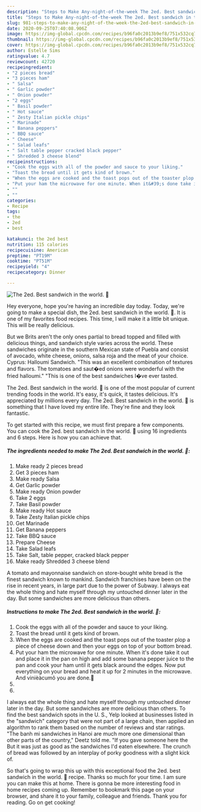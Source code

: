 ```yaml
---
description: "Steps to Make Any-night-of-the-week The 2ed. Best sandwich in the world. 🙂"
title: "Steps to Make Any-night-of-the-week The 2ed. Best sandwich in the world. 🙂"
slug: 981-steps-to-make-any-night-of-the-week-the-2ed-best-sandwich-in-the-world
date: 2020-09-25T07:40:08.906Z
image: https://img-global.cpcdn.com/recipes/b96fa0c2013b9ef8/751x532cq70/the-2ed-best-sandwich-in-the-world-🙂-recipe-main-photo.jpg
thumbnail: https://img-global.cpcdn.com/recipes/b96fa0c2013b9ef8/751x532cq70/the-2ed-best-sandwich-in-the-world-🙂-recipe-main-photo.jpg
cover: https://img-global.cpcdn.com/recipes/b96fa0c2013b9ef8/751x532cq70/the-2ed-best-sandwich-in-the-world-🙂-recipe-main-photo.jpg
author: Estelle Sims
ratingvalue: 4.7
reviewcount: 42720
recipeingredient:
- "2 pieces bread"
- "3 pieces ham"
- " Salsa"
- " Garlic powder"
- " Onion powder"
- "2 eggs"
- " Basil powder"
- " Hot sauce"
- " Zesty Italian pickle chips"
- " Marinade"
- " Banana peppers"
- " BBQ sauce"
- " Cheese"
- " Salad leafs"
- " Salt table pepper cracked black pepper"
- " Shredded 3 cheese blend"
recipeinstructions:
- "Cook the eggs with all of the powder and sauce to your liking."
- "Toast the bread until it gets kind of brown."
- "When the eggs are cooked and the toast pops out of the toaster plop a piece of cheese down and then your eggs on top of your bottom bread."
- "Put your ham the microwave for one minute. When it&#39;s done take it out and place it in the pan on high and add some banana pepper juice to the pan and cook your ham until it gets black around the edges. Now put everything on your bread and heat it up for 2 minutes in the microwave. And vinièàcumõ you are done.🙂"
- ""
- ""
categories:
- Recipe
tags:
- the
- 2ed
- best

katakunci: the 2ed best 
nutrition: 115 calories
recipecuisine: American
preptime: "PT19M"
cooktime: "PT51M"
recipeyield: "4"
recipecategory: Dinner

---
```



![The 2ed. Best sandwich in the world. 🙂](https://img-global.cpcdn.com/recipes/b96fa0c2013b9ef8/751x532cq70/the-2ed-best-sandwich-in-the-world-🙂-recipe-main-photo.jpg)

Hey everyone, hope you're having an incredible day today. Today, we're going to make a special dish, the 2ed. best sandwich in the world. 🙂. It is one of my favorites food recipes. This time, I will make it a little bit unique. This will be really delicious.

But we Brits aren&#39;t the only ones partial to bread topped and filled with delicious things, and sandwich style varies across the world. These sandwiches originate in the southern Mexican state of Puebla and consist of avocado, white cheese, onions, salsa roja and the meat of your choice. Cyprus: Halloumi Sandwich. &#34;This was an excellent combination of textures and flavors. The tomatoes and saut�ed onions were wonderful with the fried halloumi.&#34; &#34;This is one of the best sandwiches I�ve ever tasted.

The 2ed. Best sandwich in the world. 🙂 is one of the most popular of current trending foods in the world. It's easy, it's quick, it tastes delicious. It's appreciated by millions every day. The 2ed. Best sandwich in the world. 🙂 is something that I have loved my entire life. They're fine and they look fantastic.


To get started with this recipe, we must first prepare a few components. You can cook the 2ed. best sandwich in the world. 🙂 using 16 ingredients and 6 steps. Here is how you can achieve that.

<!--inarticleads1-->

##### The ingredients needed to make The 2ed. Best sandwich in the world. 🙂:

1. Make ready 2 pieces bread
1. Get 3 pieces ham
1. Make ready  Salsa
1. Get  Garlic powder
1. Make ready  Onion powder
1. Take 2 eggs
1. Take  Basil powder
1. Make ready  Hot sauce
1. Take  Zesty Italian pickle chips
1. Get  Marinade
1. Get  Banana peppers
1. Take  BBQ sauce
1. Prepare  Cheese
1. Take  Salad leafs
1. Take  Salt, table pepper, cracked black pepper
1. Make ready  Shredded 3 cheese blend


A tomato and mayonnaise sandwich on store-bought white bread is the finest sandwich known to mankind. Sandwich franchises have been on the rise in recent years, in large part due to the power of Subway. I always eat the whole thing and hate myself through my untouched dinner later in the day. But some sandwiches are more delicious than others. 

<!--inarticleads2-->

##### Instructions to make The 2ed. Best sandwich in the world. 🙂:

1. Cook the eggs with all of the powder and sauce to your liking.
1. Toast the bread until it gets kind of brown.
1. When the eggs are cooked and the toast pops out of the toaster plop a piece of cheese down and then your eggs on top of your bottom bread.
1. Put your ham the microwave for one minute. When it&#39;s done take it out and place it in the pan on high and add some banana pepper juice to the pan and cook your ham until it gets black around the edges. Now put everything on your bread and heat it up for 2 minutes in the microwave. And vinièàcumõ you are done.🙂
1. 
1. 


I always eat the whole thing and hate myself through my untouched dinner later in the day. But some sandwiches are more delicious than others. To find the best sandwich spots in the U. S., Yelp looked at businesses listed in the &#34;sandwich&#34; category that were not part of a large chain, then applied an algorithm to rank them based on the number of reviews and star ratings. &#34;The banh mi sandwiches in Hanoi are much more one dimensional than other parts of the country,&#34; Deetz told me. &#34;If you gave someone here the But it was just as good as the sandwiches I&#39;d eaten elsewhere. The crunch of bread was followed by an interplay of porky goodness with a slight kick of. 

So that's going to wrap this up with this exceptional food the 2ed. best sandwich in the world. 🙂 recipe. Thanks so much for your time. I am sure you can make this at home. There is gonna be more interesting food in home recipes coming up. Remember to bookmark this page on your browser, and share it to your family, colleague and friends. Thank you for reading. Go on get cooking!
